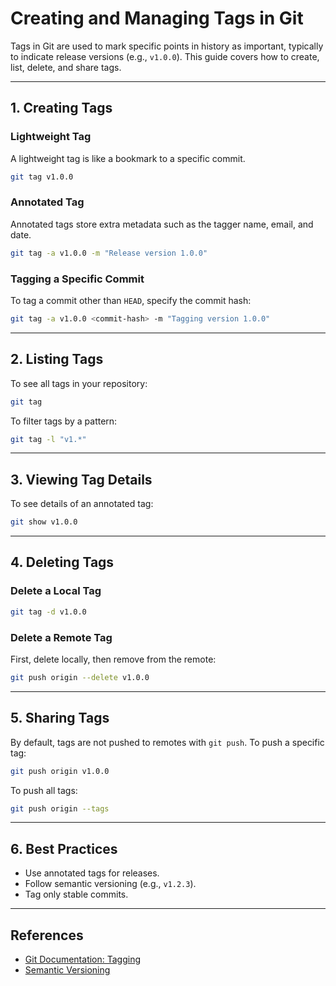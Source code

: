 # Creating and Managing Tags in Git

Tags in Git are used to mark specific points in history as important, typically to indicate release versions (e.g., `v1.0.0`). This guide covers how to create, list, delete, and share tags.

---

## 1. Creating Tags

### Lightweight Tag

A lightweight tag is like a bookmark to a specific commit.

```bash
git tag v1.0.0
```

### Annotated Tag

Annotated tags store extra metadata such as the tagger name, email, and date.

```bash
git tag -a v1.0.0 -m "Release version 1.0.0"
```

### Tagging a Specific Commit

To tag a commit other than `HEAD`, specify the commit hash:

```bash
git tag -a v1.0.0 <commit-hash> -m "Tagging version 1.0.0"
```

---

## 2. Listing Tags

To see all tags in your repository:

```bash
git tag
```

To filter tags by a pattern:

```bash
git tag -l "v1.*"
```

---

## 3. Viewing Tag Details

To see details of an annotated tag:

```bash
git show v1.0.0
```

---

## 4. Deleting Tags

### Delete a Local Tag

```bash
git tag -d v1.0.0
```

### Delete a Remote Tag

First, delete locally, then remove from the remote:

```bash
git push origin --delete v1.0.0
```

---

## 5. Sharing Tags

By default, tags are not pushed to remotes with `git push`. To push a specific tag:

```bash
git push origin v1.0.0
```

To push all tags:

```bash
git push origin --tags
```

---

## 6. Best Practices

- Use annotated tags for releases.
- Follow semantic versioning (e.g., `v1.2.3`).
- Tag only stable commits.

---

## References

- [Git Documentation: Tagging](https://git-scm.com/book/en/v2/Git-Basics-Tagging)
- [Semantic Versioning](https://semver.org/)
